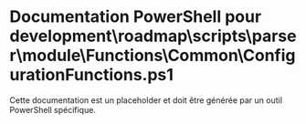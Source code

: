 # Documentation PowerShell pour development\roadmap\scripts\parser\module\Functions\Common\ConfigurationFunctions.ps1

Cette documentation est un placeholder et doit être générée par un outil PowerShell spécifique.

